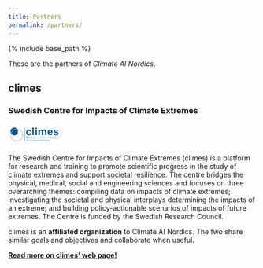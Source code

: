 ```yaml
---
title: Partners
permalink: /partners/
---
```

{% include base_path %}

<style>
img {
  width: 8em;
}
</style>

These are the partners of _Climate AI Nordics_.

## climes
### Swedish Centre for Impacts of Climate Extremes

![](/images/partners/climes.png)

The Swedish Centre for Impacts of Climate Extremes (climes) is a platform for research and training to promote scientific progress in the study of climate extremes and support societal resilience. The centre bridges the physical, medical, social and engineering sciences and focuses on three overarching themes: compiling data on impacts of climate extremes; investigating the societal and physical interplays determining the impacts of an extreme; and building policy-actionable scenarios of impacts of future extremes. The Centre is funded by the Swedish Research Council.

climes is an **affiliated organization** to Climate AI Nordics. The two share similar goals and objectives and collaborate when useful.

**[Read more on climes' web page!](https://climes.se/)**

